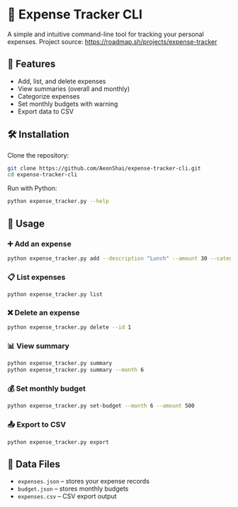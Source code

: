 # 💸 Expense Tracker CLI

A simple and intuitive command-line tool for tracking your personal expenses. Project source: https://roadmap.sh/projects/expense-tracker

## 🚀 Features

- Add, list, and delete expenses
- View summaries (overall and monthly)
- Categorize expenses
- Set monthly budgets with warning
- Export data to CSV

## 🛠 Installation

Clone the repository:

```bash
git clone https://github.com/AeonShai/expense-tracker-cli.git
cd expense-tracker-cli
```

Run with Python:

```bash
python expense_tracker.py --help
```

## 🧾 Usage

### ➕ Add an expense
```bash
python expense_tracker.py add --description "Lunch" --amount 30 --category "Food"
```

### 📋 List expenses
```bash
python expense_tracker.py list
```

### ❌ Delete an expense
```bash
python expense_tracker.py delete --id 1
```

### 📊 View summary
```bash
python expense_tracker.py summary
python expense_tracker.py summary --month 6
```

### 💰 Set monthly budget
```bash
python expense_tracker.py set-budget --month 6 --amount 500
```

### 📤 Export to CSV
```bash
python expense_tracker.py export
```

## 📁 Data Files

- `expenses.json` – stores your expense records
- `budget.json` – stores monthly budgets
- `expenses.csv` – CSV export output
